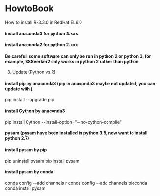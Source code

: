 # HowtoBook

How to install R-3.3.0 in RedHat EL6.0

#### install anaconda3 for python 3.xxx
#### install anaconda2 for python 2.xxx
#### Be careful, some software can only be run in python 2 or python 3, for example, BSSeerker2 only works in python 2 rather than python 

3. Update (Python vs R)

#### install pip by anaconda3 (pip in anaconda3 maybe not updated, you can update with )
pip install --upgrade pip

#### install Cython by anaconda3 
pip install Cython --install-option="--no-cython-compile"

#### pysam (pysam have been installed in python 3.5, now want to install python 2.7)
#### install pysam by pip
pip uninstall pysam
pip install pysam
#### install pysam by conda
conda config --add channels r
conda config --add channels bioconda
conda install pysam
